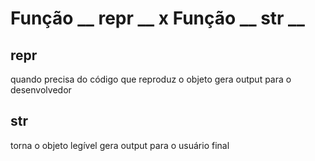 # Função __ repr __ x Função __ str __

## __repr__
quando precisa do código que reproduz o objeto
gera output para o desenvolvedor

## __str__
torna o objeto legível
gera output para o usuário final
